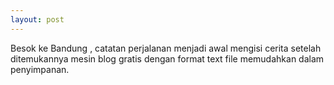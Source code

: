 ```yaml
---
layout: post
---
```


Besok ke Bandung , catatan perjalanan menjadi awal mengisi cerita setelah ditemukannya mesin blog gratis dengan format text file memudahkan dalam penyimpanan.


